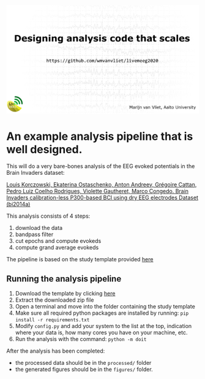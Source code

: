 [![Talk at LiveMEEG2020](livemeeg2020_small.png)](https://youtu.be/OlxVhkuiGPU)

# An example analysis pipeline that is well designed.

This will do a very bare-bones analysis of the EEG evoked potentials in the Brain Invaders dataset:

[Louis Korczowski, Ekaterina Ostaschenko, Anton Andreev, Grégoire Cattan, Pedro Luiz Coelho Rodrigues, Violette Gautheret, Marco Congedo. Brain Invaders calibration-less P300-based BCI using dry EEG electrodes Dataset (bi2014a)](https://hal.archives-ouvertes.fr/hal-02171575/)

This analysis consists of 4 steps:
 1. download the data
 2. bandpass filter
 3. cut epochs and compute evokeds
 4. compute grand average evokeds
 
The pipeline is based on the study template provided [here](https://github.com/AaltoImagingLanguage/study_template)

## Running the analysis pipeline
1. Download the  template by clicking [here](https://github.com/wmvanvliet/livemeeg2020/archive/master.zip)
1. Extract the downloaded zip file
1. Open a terminal and move into the folder containing the study template
1. Make sure all required python packages are installed by running: `pip install -r requirements.txt`
1. Modify `config.py` and add your system to the list at the top, indication where your data is, how many cores you have on your machine, etc.
1. Run the analysis with the command: `python -m doit`
  
After the analysis has been completed:
 * the processed data should be in the `processed/` folder
 * the generated figures should be in the `figures/` folder.
